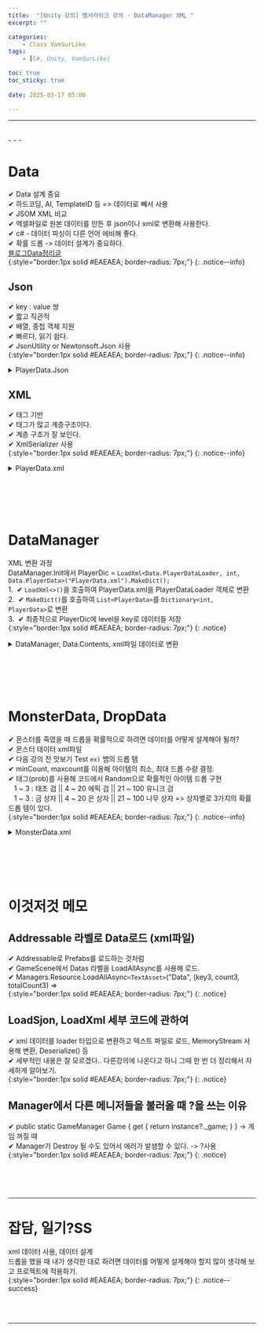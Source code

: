 ```yaml
---
title:  "[Unity 강의] 뱀서라이크 강의 - DataManager XML "
excerpt: ""

categories:
    - Class VamSurLike
tags:
    - [C#, Unity, VamSurLike]

toc: true
toc_sticky: true
 
date: 2025-03-17 05:00

---
```

- - -

<br>
- - - 


# Data
✔ Data 설계 중요  
✔ 하드코딩, AI, TemplateID 등 => 데이터로 빼서 사용  
✔ JSOM XML 비교  
✔ 엑셀파일로 원본 데이터를 만든 후 json이나 xml로 변환해 사용한다.  
✔ c# - 데이터 파싱이 다른 언어 에비해 좋다.  
✔ 확률 드롭 -> 데이터 설계가 중요하다.  
[블로그Data정리글](https://levell1.github.io/memo%20unity/MUnity-SerializableData/)  
{:style="border:1px solid #EAEAEA; border-radius: 7px;"}
{: .notice--info}  

## Json
✔ key : value 쌍  
✔ 짧고 직관적  
✔ 배열, 중첩 객체 지원  
✔ 빠르다, 읽기 쉽다.  
✔ JsonUtility or Newtonsoft.Json 사용  
{:style="border:1px solid #EAEAEA; border-radius: 7px;"}
{: .notice--info} 

<details>
<summary>PlayerData.Json</summary>
<div class="notice--primary" markdown="1"> 

```json 
{
  "stats": [
    {
        "level": "1",
        "maxHp": "100",
        "attack": "1",
        "totalExp": "200"
    },
    {
        "level": "2",
        "maxHp": "100",
        "attack": "2",
        "totalExp": "400"
    },
    {
        "level": "3",
        "maxHp": "100",
        "attack": "2",
        "totalExp": "700"
    }
  ]
} 
```
</div>
</details>

## XML
✔ 태그 기반  
✔ 태그가 많고 계층구조이다.  
✔ 계층 구조가 잘 보인다.  
✔ XmlSerializer 사용  
{:style="border:1px solid #EAEAEA; border-radius: 7px;"}
{: .notice--info} 

<details>
<summary>PlayerData.xml</summary>
<div class="notice--primary" markdown="1"> 

```xml
<?xml version="1.0" encoding="utf-8"?>
<PlayerDatas>
	<PlayerData level="1" maxHp="100" attack="10" totalExp="100">
	</PlayerData>
	<PlayerData level="2" maxHp="200" attack="10" totalExp="100">
	</PlayerData>
	<PlayerData level="3" maxHp="300" attack="10" totalExp="100">
	</PlayerData>
</PlayerDatas>
```
</div>
</details>

<br><br><br><br>

# DataManager
XML 변환 과정  
DataManager.Init에서 PlayerDic = `LoadXml<Data.PlayerDataLoader, int, Data.PlayerData>("PlayerData.xml").MakeDict();`  
1.&nbsp;&nbsp;✔ `LoadXml<>()`을 호출하여 PlayerData.xml을 PlayerDataLoader 객체로 변환  
2.&nbsp;&nbsp;✔ `MakeDict()`를 호출하여 `List<PlayerData>`를 `Dictionary<int, PlayerData>`로 변환  
3.&nbsp;&nbsp;✔ 최종적으로 PlayerDic에 level을 key로 데이터들 저장  
{:style="border:1px solid #EAEAEA; border-radius: 7px;"}
{: .notice}  

<details>
<summary>DataManager, Data.Contents, xml파일 데이터로 변환</summary>
<div class="notice--primary" markdown="1"> 

```c# 
public interface ILoader<Key, Value>
{
    Dictionary<Key, Value> MakeDict();
}

public class DataManager
{
    public Dictionary<int, Data.PlayerData> PlayerDic { get; private set; } = new Dictionary<int, Data.PlayerData>();

    public void Init()
    {
        PlayerDic = LoadXml<Data.PlayerDataLoader, int, Data.PlayerData>("PlayerData.xml").MakeDict();
    }

    //PlayerData.xml을 PlayerDataLoader 객체로 변환  
    Loader LoadXml<Loader, Key, Item>(string name) where Loader : ILoader<Key, Item>, new()
    {
        XmlSerializer xs = new XmlSerializer(typeof(Loader));
        TextAsset textAsset = Managers.Resource.Load<TextAsset>(name);
        using (MemoryStream stream = new MemoryStream(System.Text.Encoding.UTF8.GetBytes(textAsset.text)))
            return (Loader)xs.Deserialize(stream);
    }
}

// Data.Contents
namespace Data
{
    #region PlayerData
    public class PlayerData
    {
        [XmlAttribute]
        public int level;
        [XmlAttribute]
        public int maxHp;
        [XmlAttribute]
        public int attack;
        [XmlAttribute]
        public int totalExp;
    }
    
    [Serializable, XmlRoot("PlayerDatas")]
    public class PlayerDataLoader : ILoader<int, PlayerData>
    {
        [XmlElement("PlayerData")]
        public List<PlayerData> stats = new List<PlayerData>();
    
        // `List<PlayerData>`를 `Dictionary<int, PlayerData>`로 변환  
        public Dictionary<int, PlayerData> MakeDict()
        {
            Dictionary<int, PlayerData> dict = new Dictionary<int, PlayerData>();
            foreach (PlayerData stat in stats)
                dict.Add(stat.level, stat);
            return dict;
        }
    }
    #endregion
}
```
</div>
</details>

<br><br><br><br>

# MonsterData, DropData
✔ 몬스터를 죽였을 때 드롭을 확률적으로 하려면 데이터를 어떻게 설계해야 될까?  
✔ 몬스터 데이터 xml파일  
✔ 다음 강의 전 맛보기 Test `ex)` 뱀의 드롭 탬  
✔ minCount, maxcount를 이용해 아이템의 최소, 최대 드롭 수량 결정.    
✔ 태그(prob)를 사용해 코드에서 Random으로 확률적인 아이템 드롭 구현  
&nbsp;&nbsp; 1 ~ 3 : 태초 검 || 4 ~ 20 에픽 검 || 21 ~ 100 유니크 검  
&nbsp;&nbsp; 1 ~ 3 : 금 상자 || 4 ~ 20 은 상자 || 21 ~ 100 나무 상자 => 상자별로 3가지의 확률 드롭 템이 있다.  
{:style="border:1px solid #EAEAEA; border-radius: 7px;"}
{: .notice--info} 

<details>
<summary>MonsterData.xml</summary>
<div class="notice--primary" markdown="1"> 

```xml 
<?xml version="1.0" encoding="utf-8"?>
<MonsterDatas>
	<MonsterData name="Snake_01" prefab="Snake_01" level="1" maxHp="100" attack="10" speed="3.2">
		<DropData minCount="3">
			<!--<DropItem type="gold" gold="100"/>-->
			<Gold gold="100"/>
			<Gem exp="100"/>
			<Meat hp="30"/>
			<Skill count="2"/>
		</DropData>
		<DropData maxCount="1">
			<!-- Random = 5 이라면? -->
			<Item prob="3" templateID="태초검" count="1" />
			<Item prob="17" templateID="에픽검" count="1" />
			<Item prob="80" templateID="유니크검" count="1"/>
		</DropData>
		<DropData maxCount="3">
			<Item prob="3" templateID="태초검" count="1" />
			<Item prob="17" templateID="에픽검" count="1" />
			<Item prob="80" templateID="유니크검" count="1"/>
		</DropData>
		<DropData maxCount="1">
			<DropBox prob="3">
				<Item prob="3" templateID="태초검" count="1" />
                <Item prob="17" templateID="에픽검" count="1" />
                <Item prob="80" templateID="유니크검" count="1"/>
			</DropBox>
			<DropBox prob="17">
				<Item prob="20" templateID="난쟁이검" count="1" />
				<Item prob="20" templateID="레어검" count="1" />
				<Item prob="60" templateID="빨간물약" count="2"/>
			</DropBox>
			<DropBox prob="80">
				<Item prob="20" templateID="쓰레기 검" count="1" />
				<Item prob="30" templateID="쓰레기 방패" count="1" />
				<Item prob="50" templateID="투명물약" count="1"/>
			</DropBox>
		</DropData>
	</MonsterData>
	<MonsterData name="Goblin_01" prefab="Goblin_01" level="2" maxHp="200" attack="10" speed="3.2">		
	</MonsterData>
</MonsterDatas>
```
</div>
</details>

<br><br><br><br>

# 이것저것 메모

## Addressable 라벨로 Data로드 (xml파일)
✔ Addressable로 Prefabs를 로드하는 것처럼  
✔ GameScene에서 Datas 라벨을 LoadAllAsync를 사용해 로드.  
✔ Managers.Resource.LoadAllAsync`<TextAsset>`("Data", (key3, count3, totalCount3) =>  
{:style="border:1px solid #EAEAEA; border-radius: 7px;"}
{: .notice}  

## LoadSjon, LoadXml 세부 코드에 관하여
✔ xml 데이터를 loader 타입으로 변환하고 텍스트 파일로 로드, MemoryStream 사용해 변환, Deserialize() 등  
✔ 세부적인 내용은 잘 모르겠다.. 다른강의에 나온다고 하니 그때 한 번 더 정리해서 자세하게 알아보기.  
{:style="border:1px solid #EAEAEA; border-radius: 7px;"}
{: .notice}  

## Manager에서 다른 메니저들을 불러올 때 ?을 쓰는 이유
✔ public static GameManager Game { get { return instance?._game; } } -> 게임 꺼질 때  
✔ Manager가 Destroy 될 수도 있어서 에러가 발생할 수 있다. -> ?사용  
{:style="border:1px solid #EAEAEA; border-radius: 7px;"}
{: .notice}  


<br><br><br>
- - - 

# 잡담, 일기?SS
xml 데이터 사용, 데이터 설계  
드롭을 했을 때 내가 생각한 대로 하려면 데이터를 어떻게 설계해야 할지 많이 생각해 보고 프로젝트에 적용하기.  
{:style="border:1px solid #EAEAEA; border-radius: 7px;"}
{: .notice--success}  


<br><br>
- - -